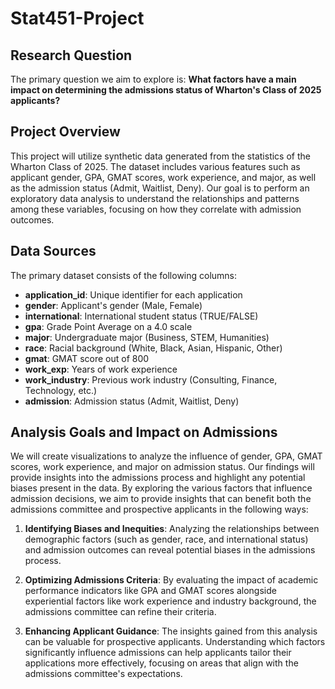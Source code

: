 # Stat451-Project

## Research Question
The primary question we aim to explore is: **What factors have a main impact on determining the admissions status of Wharton's Class of 2025 applicants?**

## Project Overview
This project will utilize synthetic data generated from the statistics of the Wharton Class of 2025. The dataset includes various features such as applicant gender, GPA, GMAT scores, work experience, and major, as well as the admission status (Admit, Waitlist, Deny). Our goal is to perform an exploratory data analysis to understand the relationships and patterns among these variables, focusing on how they correlate with admission outcomes.

## Data Sources
The primary dataset consists of the following columns:
- **application_id**: Unique identifier for each application
- **gender**: Applicant's gender (Male, Female)
- **international**: International student status (TRUE/FALSE)
- **gpa**: Grade Point Average on a 4.0 scale
- **major**: Undergraduate major (Business, STEM, Humanities)
- **race**: Racial background (White, Black, Asian, Hispanic, Other)
- **gmat**: GMAT score out of 800
- **work_exp**: Years of work experience
- **work_industry**: Previous work industry (Consulting, Finance, Technology, etc.)
- **admission**: Admission status (Admit, Waitlist, Deny)

## Analysis Goals and Impact on Admissions

We will create visualizations to analyze the influence of gender, GPA, GMAT scores, work experience, and major on admission status. Our findings will provide insights into the admissions process and highlight any potential biases present in the data. By exploring the various factors that influence admission decisions, we aim to provide insights that can benefit both the admissions committee and prospective applicants in the following ways:

1. **Identifying Biases and Inequities**: Analyzing the relationships between demographic factors (such as gender, race, and international status) and admission outcomes can reveal potential biases in the admissions process. 

2. **Optimizing Admissions Criteria**: By evaluating the impact of academic performance indicators like GPA and GMAT scores alongside experiential factors like work experience and industry background, the admissions committee can refine their criteria.

3. **Enhancing Applicant Guidance**: The insights gained from this analysis can be valuable for prospective applicants. Understanding which factors significantly influence admissions can help applicants tailor their applications more effectively, focusing on areas that align with the admissions committee's expectations. 

